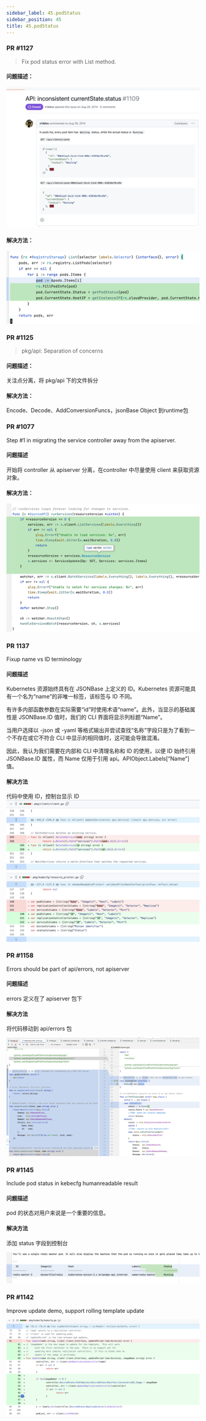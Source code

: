 ```yaml
---
sidebar_label: 45.podStatus
sidebar_position: 45
title: 45.podStatus
---
```


### PR #1127
> Fix pod status error with List method.

####  问题描述：

![](https://raw.githubusercontent.com/mouuii/picture/master/%E6%88%AA%E5%B1%8F2023-06-02%20%E4%B8%8B%E5%8D%883.23.35.png)

#### 解决方法：
![](https://raw.githubusercontent.com/mouuii/picture/master/%E6%88%AA%E5%B1%8F2023-06-02%20%E4%B8%8B%E5%8D%883.24.16.png)


### PR #1125
> pkg/api: Separation of concerns

#### 问题描述：

关注点分离，将 pkg/api 下的文件拆分

#### 解决方法：

Encode、Decode、AddConversionFuncs，jsonBase Object 到runtime包


### PR #1077

Step #1 in migrating the service controller away from the apiserver.

#### 问题描述

开始将 controller 从 apiserver 分离，在controller 中尽量使用 client 来获取资源对象。

#### 解决方法：
![](https://raw.githubusercontent.com/mouuii/picture/master/%E6%88%AA%E5%B1%8F2023-06-02%20%E4%B8%8B%E5%8D%885.07.38.png)

### PR 1137
Fixup name vs ID terminology

#### 问题描述
Kubernetes 资源始终具有在 JSONBase 上定义的 ID。Kubernetes 资源可能具有一个名为“name”的非唯一标签，该标签与 ID 不同。

有许多内部函数参数在实际需要“id”时使用术语“name”。此外，当显示的基础属性是 JSONBase.ID 值时，我们的 CLI 界面将显示列标题“Name”。

当用户选择以 -json 或 -yaml 等格式输出并尝试查找“名称”字段只是为了看到一个不存在或它不符合 CLI 中显示的相同值时，这可能会导致混淆。

因此，我认为我们需要在内部和 CLI 中清理名称和 ID 的使用，以便 ID 始终引用 JSONBase.ID 属性，而 Name 仅用于引用 api。APIObject.Labels[“Name”] 值。

#### 解决方法

代码中使用 ID，控制台显示 ID
![](https://raw.githubusercontent.com/mouuii/picture/master/%E6%88%AA%E5%B1%8F2023-06-18%20%E4%B8%8B%E5%8D%887.37.21.png)

### PR #1158

Errors should be part of api/errors, not apiserver

#### 问题描述

errors 定义在了 apiserver 包下

#### 解决方法

将代码移动到  api/errors 包

![](https://raw.githubusercontent.com/mouuii/picture/master/%E6%88%AA%E5%B1%8F2023-06-18%20%E4%B8%8B%E5%8D%887.44.26.png)


### PR #1145
Include pod status in kebecfg humanreadable result

#### 问题描述

pod 的状态对用户来说是一个重要的信息。

#### 解决方法

添加 status 字段到控制台

![](https://raw.githubusercontent.com/mouuii/picture/master/%E6%88%AA%E5%B1%8F2023-06-18%20%E4%B8%8B%E5%8D%887.45.44.png)

### PR #1142
Improve update demo, support rolling template update

![](https://raw.githubusercontent.com/mouuii/picture/master/%E6%88%AA%E5%B1%8F2023-06-18%20%E4%B8%8B%E5%8D%887.58.56.png)